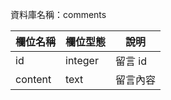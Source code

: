 資料庫名稱：comments

| 欄位名稱 | 欄位型態 | 說明 |
|----------|----------|------|
|  id  |    integer      | 留言 id     |
| content   | text | 留言內容  |


